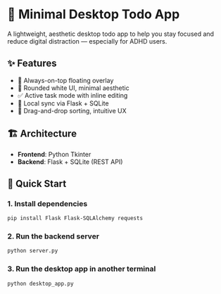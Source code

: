 # 🌸 Minimal Desktop Todo App

A lightweight, aesthetic desktop todo app to help you stay focused and reduce digital distraction — especially for ADHD users.

## ✨ Features

- 🧊 Always-on-top floating overlay
- 🎨 Rounded white UI, minimal aesthetic
- ✅ Active task mode with inline editing
- 🔁 Local sync via Flask + SQLite
- 🧲 Drag-and-drop sorting, intuitive UX

## 🏗️ Architecture

- **Frontend**: Python Tkinter
- **Backend**: Flask + SQLite (REST API)

## 🚀 Quick Start
### 1. Install dependencies

```bash
pip install Flask Flask-SQLAlchemy requests
```

### 2. Run the backend server

```bash
python server.py
```

### 3. Run the desktop app in another terminal

```bash
python desktop_app.py
```
